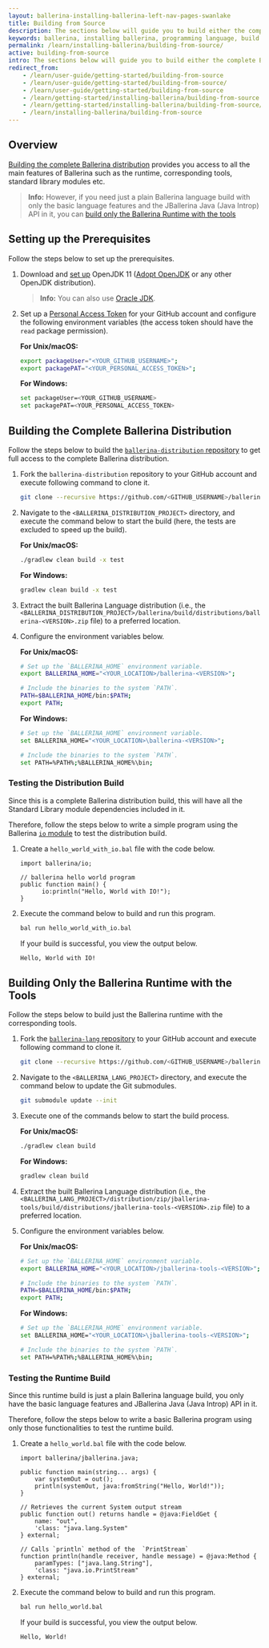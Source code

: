 ```yaml
---
layout: ballerina-installing-ballerina-left-nav-pages-swanlake
title: Building from Source
description: The sections below will guide you to build either the complete Ballerina distribution or the basic Ballerina runtime build as preferred. 
keywords: ballerina, installing ballerina, programming language, build from source, distribution build, runtime build
permalink: /learn/installing-ballerina/building-from-source/
active: building-from-source
intro: The sections below will guide you to build either the complete Ballerina distribution or the basic Ballerina runtime build as preferred. 
redirect_from:
    - /learn/user-guide/getting-started/building-from-source
    - /learn/user-guide/getting-started/building-from-source/
    - /learn/user-guide/getting-started/building-from-source
    - /learn/getting-started/installing-ballerina/building-from-source
    - /learn/getting-started/installing-ballerina/building-from-source/
    - /learn/installing-ballerina/building-from-source
---
```


## Overview

[Building the complete Ballerina distribution](#building-the-complete-ballerina-distribution) provides you access to all the main features of Ballerina such as the runtime, corresponding tools, standard library modules etc.

>**Info:** However, if you need just a plain Ballerina language build with only the basic language features and the JBallerina Java (Java Introp) API in it, you can [build only the Ballerina Runtime with the tools](#building-only-the-ballerina-runtime-with-the-tools)


## Setting up the Prerequisites

Follow the steps below to set up the prerequisites.

1. Download and [set up](https://adoptopenjdk.net/installation.html) OpenJDK 11 ([Adopt OpenJDK](https://adoptopenjdk.net/) or any other OpenJDK distribution).

    >**Info:** You can also use [Oracle JDK](https://www.oracle.com/java/technologies/javase-downloads.html).

2. Set up a [Personal Access Token](https://docs.github.com/en/github/authenticating-to-github/keeping-your-account-and-data-secure/creating-a-personal-access-token) for your GitHub account and configure the following environment variables (the access token should have the `read` package permission).

    **For Unix/macOS:**

    ```bash
    export packageUser="<YOUR_GITHUB_USERNAME>";
    export packagePAT="<YOUR_PERSONAL_ACCESS_TOKEN>";
    ```

    **For Windows:**

    ```bash
    set packageUser=<YOUR_GITHUB_USERNAME>
    set packagePAT=<YOUR_PERSONAL_ACCESS_TOKEN>
    ```

## Building the Complete Ballerina Distribution

Follow the steps below to build the [`ballerina-distribution` repository](https://github.com/ballerina-platform/ballerina-distribution) to get full access to the complete Ballerina distribution.

1. Fork the `ballerina-distribution` repository to your GitHub account and execute following command to clone it.

    ```bash
    git clone --recursive https://github.com/<GITHUB_USERNAME>/ballerina-distribution.git
    ```

2. Navigate to the `<BALLERINA_DISTRIBUTION_PROJECT>` directory, and execute the command below to start the build (here, the tests are excluded to speed up the build).

    **For Unix/macOS:**

    ```bash
    ./gradlew clean build -x test
    ```

    **For Windows:**

    ```bash
    gradlew clean build -x test
    ```

3. Extract the built Ballerina Language distribution (i.e., the `<BALLERINA_DISTRIBUTION_PROJECT>/ballerina/build/distributions/ballerina-<VERSION>.zip` file) to a preferred location.
    
4. Configure the environment variables below.

    **For Unix/macOS:**

    ```bash
    # Set up the `BALLERINA_HOME` environment variable.
    export BALLERINA_HOME="<YOUR_LOCATION>/ballerina-<VERSION>";

    # Include the binaries to the system `PATH`.
    PATH=$BALLERINA_HOME/bin:$PATH;
    export PATH;
    ```

    **For Windows:**

    ```bash
    # Set up the `BALLERINA_HOME` environment variable.
    set BALLERINA_HOME="<YOUR_LOCATION>\ballerina-<VERSION>";

    # Include the binaries to the system `PATH`.
    set PATH=%PATH%;%BALLERINA_HOME%\bin;
    ```

### Testing the Distribution Build

Since this is a complete Ballerina distribution build, this will have all the Standard Library module dependencies included in it. 

Therefore, follow the steps below to write a simple program using the Ballerina [`io` module](https://github.com/ballerina-platform/module-ballerina-io/) to test the distribution build.

1. Create a `hello_world_with_io.bal` file with the code below.

    ```ballerina
    import ballerina/io;

    // ballerina hello world program
    public function main() {
          io:println("Hello, World with IO!");
    }
    ```

2. Execute the command below to build and run this program.

    ```bash
    bal run hello_world_with_io.bal
    ```

    If your build is successful, you view the output below.

    ```bash
    Hello, World with IO!
    ```

## Building Only the Ballerina Runtime with the Tools

Follow the steps below to build just the Ballerina runtime with the corresponding tools.

1. Fork the [`ballerina-lang` repository](https://github.com/ballerina-platform/ballerina-lang) to your GitHub account and execute following command to clone it.

    ```bash
    git clone --recursive https://github.com/<GITHUB_USERNAME>/ballerina-lang.git
    ```

2. Navigate to the `<BALLERINA_LANG_PROJECT>` directory, and execute the command below to update the Git submodules.

    ```bash
    git submodule update --init
    ```

3. Execute one of the commands below to start the build process.

    **For Unix/macOS:**

    ```bash
    ./gradlew clean build
    ```

    **For Windows:**

    ```bash
    gradlew clean build
    ```

4. Extract the built Ballerina Language distribution (i.e., the `<BALLERINA_LANG_PROJECT>/distribution/zip/jballerina-tools/build/distributions/jballerina-tools-<VERSION>.zip` file) to a preferred location.
    
5. Configure the environment variables below.

    **For Unix/macOS:**

    ```bash
    # Set up the `BALLERINA_HOME` environment variable.
    export BALLERINA_HOME="<YOUR_LOCATION>/jballerina-tools-<VERSION>";

    # Include the binaries to the system `PATH`.
    PATH=$BALLERINA_HOME/bin:$PATH;
    export PATH;
    ```

    **For Windows:**

    ```bash
    # Set up the `BALLERINA_HOME` environment variable.
    set BALLERINA_HOME="<YOUR_LOCATION>\jballerina-tools-<VERSION>";

    # Include the binaries to the system `PATH`.
    set PATH=%PATH%;%BALLERINA_HOME%\bin;
    ```

### Testing the Runtime Build

Since this runtime build is just a plain Ballerina language build, you only have the basic language features and JBallerina Java (Java Introp) API in it. 

Therefore, follow the steps below to write a basic Ballerina program using only those functionalities to test the runtime build.

1. Create a `hello_world.bal` file with the code below.

    ```ballerina
    import ballerina/jballerina.java;

    public function main(string... args) {
        var systemOut = out();
        println(systemOut, java:fromString("Hello, World!"));
    }

    // Retrieves the current System output stream
    public function out() returns handle = @java:FieldGet {
        name: "out",
        'class: "java.lang.System"
    } external;

    // Calls `println` method of the  `PrintStream`
    function println(handle receiver, handle message) = @java:Method {
        paramTypes: ["java.lang.String"],
        'class: "java.io.PrintStream"
    } external;
    ```

2. Execute the command below to build and run this program.

    ```bash
    bal run hello_world.bal
    ```

    If your build is successful, you view the output below.

    ```bash
    Hello, World!
    ```

